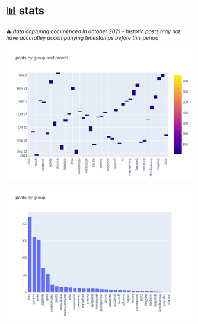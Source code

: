 # 📊 stats

:warning: _data capturing commenced in october 2021 - historic posts may not have accuratley accompanying timestamps before this period_

![](postsbygroupmonth.png)

![](postsbygroup.png)
